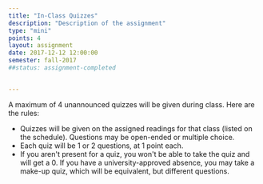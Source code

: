 ```yaml
---
title: "In-Class Quizzes"
description: "Description of the assignment"
type: "mini"
points: 4
layout: assignment
date: 2017-12-12 12:00:00
semester: fall-2017
##status: assignment-completed


---
```


A maximum of 4 unannounced quizzes will be given during class.  Here are the rules:

* Quizzes will be given on the assigned readings for that class (listed on the schedule).  Questions may be open-ended or multiple choice.
* Each quiz will be 1 or 2 questions, at 1 point each.
* If you aren't present for a quiz, you won't be able to take the quiz and will get a 0.  If you have a university-approved absence, you may take a make-up quiz, which will be equivalent, but different questions.
